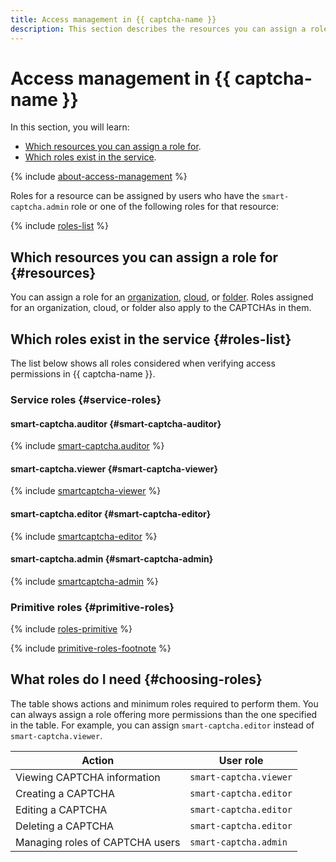```yaml
---
title: Access management in {{ captcha-name }}
description: This section describes the resources you can assign a role for and roles available in {{ captcha-name }}.
---
```


# Access management in {{ captcha-name }}

In this section, you will learn:

* [Which resources you can assign a role for](#resources).
* [Which roles exist in the service](#roles-list).

{% include [about-access-management](../../_includes/iam/about-access-management.md) %}

Roles for a resource can be assigned by users who have the `smart-captcha.admin` role or one of the following roles for that resource:

{% include [roles-list](../../_includes/iam/roles-list.md) %}

## Which resources you can assign a role for {#resources}

You can assign a role for an [organization](../../organization/), [cloud](../../resource-manager/concepts/resources-hierarchy.md#cloud), or [folder](../../resource-manager/concepts/resources-hierarchy.md#folder). Roles assigned for an organization, cloud, or folder also apply to the CAPTCHAs in them.

## Which roles exist in the service {#roles-list}

The list below shows all roles considered when verifying access permissions in {{ captcha-name }}.

### Service roles {#service-roles}

#### smart-captcha.auditor {#smart-captcha-auditor}

{% include [smart-captcha.auditor](../../_roles/smart-captcha/auditor.md) %}

#### smart-captcha.viewer {#smart-captcha-viewer}

{% include [smartcaptcha-viewer](../../_roles/smart-captcha/viewer.md) %}

#### smart-captcha.editor {#smart-captcha-editor}

{% include [smartcaptcha-editor](../../_roles/smart-captcha/editor.md) %}

#### smart-captcha.admin {#smart-captcha-admin}

{% include [smartcaptcha-admin](../../_roles/smart-captcha/admin.md) %}

### Primitive roles {#primitive-roles}

{% include [roles-primitive](../../_includes/roles-primitive.md) %}

{% include [primitive-roles-footnote](../../_includes/primitive-roles-footnote.md) %}

## What roles do I need {#choosing-roles}

The table shows actions and minimum roles required to perform them. You can always assign a role offering more permissions than the one specified in the table. For example, you can assign `smart-captcha.editor` instead of `smart-captcha.viewer`.

Action | User role
----- | -----
Viewing CAPTCHA information | `smart-captcha.viewer`
Creating a CAPTCHA | `smart-captcha.editor`
Editing a CAPTCHA | `smart-captcha.editor`
Deleting a CAPTCHA | `smart-captcha.editor`
Managing roles of CAPTCHA users | `smart-captcha.admin`
